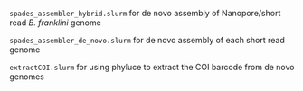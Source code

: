 `spades_assembler_hybrid.slurm` for de novo assembly of Nanopore/short read _B. franklini_ genome

`spades_assembler_de_novo.slurm` for de novo assembly of each short read genome

`extractCOI.slurm` for using phyluce to extract the COI barcode from de novo genomes
